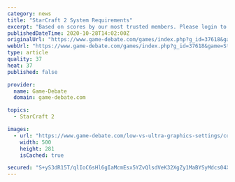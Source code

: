 ```yaml
---
category: news
title: "StarCraft 2 System Requirements"
excerpt: "Based on scores by our most trusted members. Please login to add your score for StarCraft 2 Graphics played on the pc. Lifespan Lifespan score reflects how much gameplay this pc game has in it."
publishedDateTime: 2020-10-28T14:02:00Z
originalUrl: "https://www.game-debate.com/games/index.php?g_id=37618&game=StarCraft2"
webUrl: "https://www.game-debate.com/games/index.php?g_id=37618&game=StarCraft2"
type: article
quality: 37
heat: 37
published: false

provider:
  name: Game-Debate
  domain: game-debate.com

topics:
  - StarCraft 2

images:
  - url: "https://www.game-debate.com/low-vs-ultra-graphics-settings/comparison-icon.jpg"
    width: 500
    height: 281
    isCached: true

secured: "S+yS3dR15T/qlIoC6sHl6gIaMcmEsx5YZvQlsdVeK32XgZy1MaBYSyMdcs04XOmlh8BGIyT8XKJzc9DpyxbdwppyxepZIRpb2G6ex2ehVP3TbFCLDj8SfJAJBNHSAw0m4gOsmxi4yGRyKN70nKRFtx2Wk2MMiV9iGEcovsw7TrpCPL+v1X6v9GrxiZe7+JEortjjgmiviCZVKui6wVQmmqGvdlJ3CENlNXEiKsUynnA5W+Ac/MZ2iz9u509w5bDiOyAaLc00OuKXybkfMkJJYNU1Yc4LRXJXI2VRIyokR0zHK/n1wmIiLxPd+yRn60ZsL1AYK7nx/Tf8DWZVuVHzfR00Ul9XchXo9xDjn12kLWM=;Y4i6ET21AaufdHHtQspRmw=="
---
```


